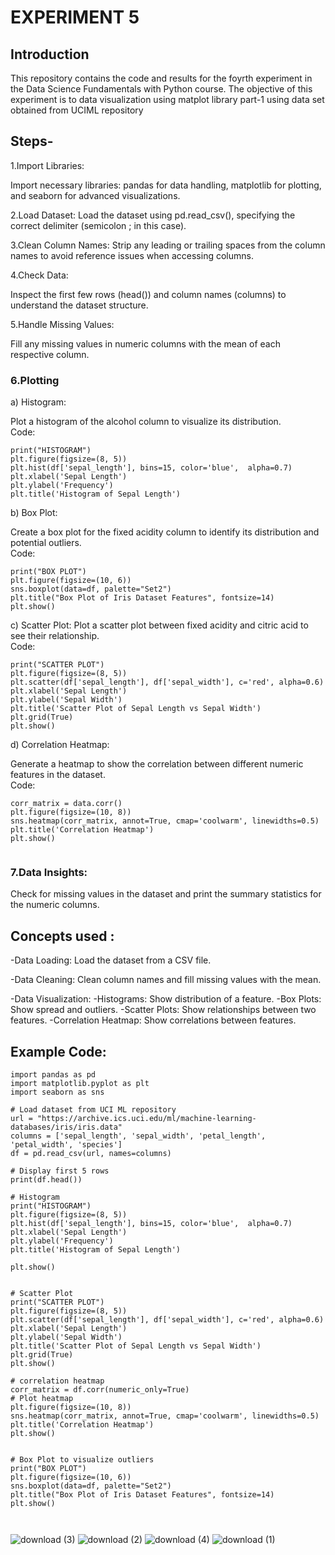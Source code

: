 # EXPERIMENT 5 
## Introduction 
This repository contains the code and results for the foyrth experiment in the Data Science Fundamentals with Python course. The objective of this experiment is to data visualization using matplot library part-1 using data set obtained from UCIML repository 
## Steps-

 1.Import Libraries:

Import necessary libraries: pandas for data handling, matplotlib for plotting, and seaborn for advanced visualizations.

 2.Load Dataset:
Load the dataset using pd.read_csv(), specifying the correct delimiter (semicolon ; in this case).

 3.Clean Column Names:
Strip any leading or trailing spaces from the column names to avoid reference issues when accessing columns.

4.Check Data:

Inspect the first few rows (head()) and column names (columns) to understand the dataset structure.

 5.Handle Missing Values:

Fill any missing values in numeric columns with the mean of each respective column.
### 6.Plotting 
 a) Histogram:

Plot a histogram of the alcohol column to visualize its distribution.
<br>
Code:
```
print("HISTOGRAM")
plt.figure(figsize=(8, 5))
plt.hist(df['sepal_length'], bins=15, color='blue',  alpha=0.7)
plt.xlabel('Sepal Length')
plt.ylabel('Frequency')
plt.title('Histogram of Sepal Length')
```

 b) Box Plot:

Create a box plot for the fixed acidity column to identify its distribution and potential outliers.
<br>
Code:
```
print("BOX PLOT")
plt.figure(figsize=(10, 6))
sns.boxplot(data=df, palette="Set2")
plt.title("Box Plot of Iris Dataset Features", fontsize=14)
plt.show()
```

 c) Scatter Plot:
Plot a scatter plot between fixed acidity and citric acid to see their relationship.
<br>
Code:
```
print("SCATTER PLOT")
plt.figure(figsize=(8, 5))
plt.scatter(df['sepal_length'], df['sepal_width'], c='red', alpha=0.6)
plt.xlabel('Sepal Length')
plt.ylabel('Sepal Width')
plt.title('Scatter Plot of Sepal Length vs Sepal Width')
plt.grid(True)
plt.show()
```

 d) Correlation Heatmap:

Generate a heatmap to show the correlation between different numeric features in the dataset.
<br>
Code:
```
corr_matrix = data.corr()
plt.figure(figsize=(10, 8))
sns.heatmap(corr_matrix, annot=True, cmap='coolwarm', linewidths=0.5)
plt.title('Correlation Heatmap')
plt.show()


```
### 7.Data Insights:

Check for missing values in the dataset and print the summary statistics for the numeric columns.


## Concepts used :

-Data Loading: Load the dataset from a CSV file.

-Data Cleaning: Clean column names and fill missing values with the mean.

-Data Visualization:
-Histograms: Show distribution of a feature.
-Box Plots: Show spread and outliers.
-Scatter Plots: Show relationships between two features.
-Correlation Heatmap: Show correlations between features.

## Example Code:
```
import pandas as pd
import matplotlib.pyplot as plt
import seaborn as sns

# Load dataset from UCI ML repository
url = "https://archive.ics.uci.edu/ml/machine-learning-databases/iris/iris.data"
columns = ['sepal_length', 'sepal_width', 'petal_length', 'petal_width', 'species']
df = pd.read_csv(url, names=columns)

# Display first 5 rows
print(df.head())

# Histogram
print("HISTOGRAM")
plt.figure(figsize=(8, 5))
plt.hist(df['sepal_length'], bins=15, color='blue',  alpha=0.7)
plt.xlabel('Sepal Length')
plt.ylabel('Frequency')
plt.title('Histogram of Sepal Length')

plt.show()


# Scatter Plot
print("SCATTER PLOT")
plt.figure(figsize=(8, 5))
plt.scatter(df['sepal_length'], df['sepal_width'], c='red', alpha=0.6)
plt.xlabel('Sepal Length')
plt.ylabel('Sepal Width')
plt.title('Scatter Plot of Sepal Length vs Sepal Width')
plt.grid(True)
plt.show()

# correlation heatmap
corr_matrix = df.corr(numeric_only=True)
# Plot heatmap
plt.figure(figsize=(10, 8))
sns.heatmap(corr_matrix, annot=True, cmap='coolwarm', linewidths=0.5)
plt.title('Correlation Heatmap')
plt.show()


# Box Plot to visualize outliers
print("BOX PLOT")
plt.figure(figsize=(10, 6))
sns.boxplot(data=df, palette="Set2")
plt.title("Box Plot of Iris Dataset Features", fontsize=14)
plt.show()



```
![download (3)](https://github.com/user-attachments/assets/ef627e22-4232-42ef-88bf-3a639a4c9f48)
![download (2)](https://github.com/user-attachments/assets/66d2778a-74c4-440d-b85c-f2d9f126d432)
![download (4)](https://github.com/user-attachments/assets/40991187-dbfa-4870-a109-aa3febd98746)
![download (1)](https://github.com/user-attachments/assets/9737d699-6262-457c-a51a-256b4e8b1f06)

